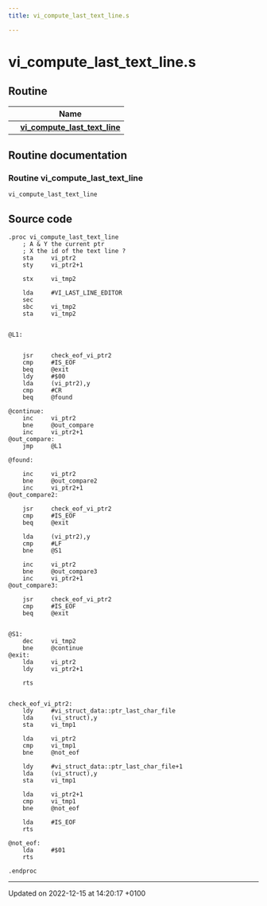 ```yaml
---
title: vi_compute_last_text_line.s

---
```


# vi_compute_last_text_line.s



## Routine

|                | Name           |
| -------------- | -------------- |
| | **[vi_compute_last_text_line](Files/vi__compute__last__text__line_8s.md#Routine-vi-compute-last-text-line)** |


## Routine documentation

### Routine vi_compute_last_text_line

```ca65
vi_compute_last_text_line
```




## Source code

```ca65
.proc vi_compute_last_text_line
    ; A & Y the current ptr
    ; X the id of the text line ?
    sta     vi_ptr2
    sty     vi_ptr2+1

    stx     vi_tmp2

    lda     #VI_LAST_LINE_EDITOR
    sec
    sbc     vi_tmp2
    sta     vi_tmp2


@L1:


    jsr     check_eof_vi_ptr2
    cmp     #IS_EOF
    beq     @exit
    ldy     #$00
    lda     (vi_ptr2),y
    cmp     #CR
    beq     @found

@continue:
    inc     vi_ptr2
    bne     @out_compare
    inc     vi_ptr2+1
@out_compare:
    jmp     @L1

@found:

    inc     vi_ptr2
    bne     @out_compare2
    inc     vi_ptr2+1
@out_compare2:

    jsr     check_eof_vi_ptr2
    cmp     #IS_EOF
    beq     @exit

    lda     (vi_ptr2),y
    cmp     #LF
    bne     @S1

    inc     vi_ptr2
    bne     @out_compare3
    inc     vi_ptr2+1
@out_compare3:

    jsr     check_eof_vi_ptr2
    cmp     #IS_EOF
    beq     @exit


@S1:
    dec     vi_tmp2
    bne     @continue
@exit:
    lda     vi_ptr2
    ldy     vi_ptr2+1

    rts


check_eof_vi_ptr2:
    ldy     #vi_struct_data::ptr_last_char_file
    lda     (vi_struct),y
    sta     vi_tmp1

    lda     vi_ptr2
    cmp     vi_tmp1
    bne     @not_eof

    ldy     #vi_struct_data::ptr_last_char_file+1
    lda     (vi_struct),y
    sta     vi_tmp1

    lda     vi_ptr2+1
    cmp     vi_tmp1
    bne     @not_eof

    lda     #IS_EOF
    rts

@not_eof:
    lda     #$01
    rts

.endproc
```


-------------------------------

Updated on 2022-12-15 at 14:20:17 +0100
